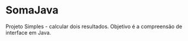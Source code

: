 # SomaJava
Projeto Simples - calcular dois resultados. Objetivo é a compreensão de interface em Java.
